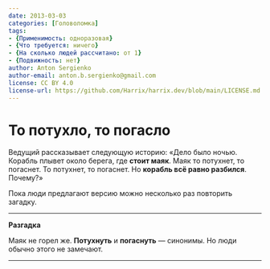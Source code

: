 ```yaml
---
date: 2013-03-03
categories: [Головоломка]
tags:
- {Применимость: одноразовая}
- {Что требуется: ничего}
- {На сколько людей рассчитано: от 1}
- {Подвижность: нет}
author: Anton Sergienko
author-email: anton.b.sergienko@gmail.com
license: CC BY 4.0
license-url: https://github.com/Harrix/harrix.dev/blob/main/LICENSE.md
---
```


# То потухло, то погасло

Ведущий рассказывает следующую историю: «Дело было ночью. Корабль плывет около берега, где **стоит маяк**. Маяк то потухнет, то погаснет. То потухнет, то погаснет. Но **корабль всё равно разбился**. Почему?»

Пока люди предлагают версию можно несколько раз повторить загадку.

---

**Разгадка** <!-- !details -->

Маяк не горел же. **Потухнуть** и **погаснуть** — синонимы. Но люди обычно этого не замечают.

---
